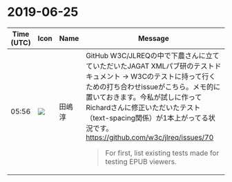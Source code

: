 # 2019-06-25

|Time (UTC)|Icon|Name|Message|
|---|---|---|---|
|05:56|![](https://secure.gravatar.com/avatar/698cc14290c3976fdd9f0a23494b87c1.jpg?s=72&d=https%3A%2F%2Fa.slack-edge.com%2Fdf10d%2Fimg%2Favatars%2Fava_0018-72.png)|田嶋　淳|GitHub W3C/JLREQの中で下農さんに立てていただいたJAGAT XMLパブ研のテストドキュメント → W3Cのテストに持って行くための打ち合わせissueがこちら。メモ的に置いておきます。今私が試しに作ってRichardさんに修正いただいたテスト（text-spacing関係）が1本上がってる状況です。<br><https://github.com/w3c/jlreq/issues/70><br><blockquote>For first, list existing tests made for testing EPUB viewers.</blockquote>|
